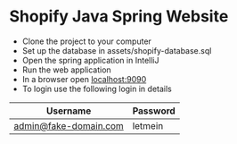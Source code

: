 # Shopify Java Spring Website

- Clone the project to your computer
- Set up the database in assets/shopify-database.sql
- Open the spring application in IntelliJ
- Run the web application
- In a browser open  <localhost:9090>
- To login use the following login in details

| Username              | Password |
|-----------------------|----------|
| admin@fake-domain.com | letmein  |
